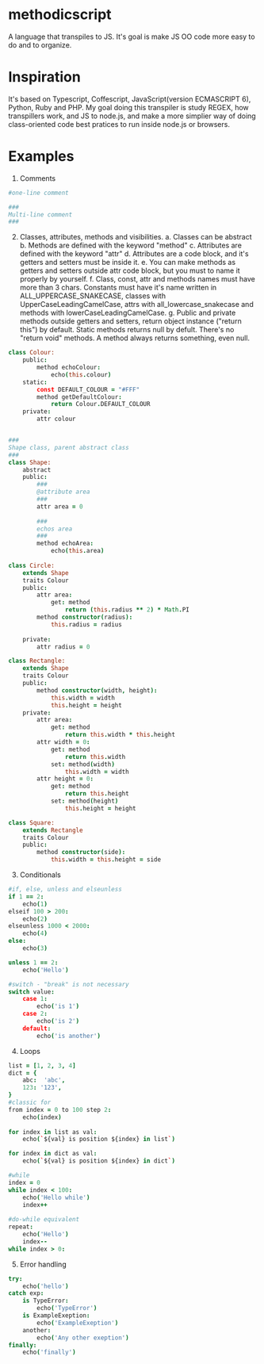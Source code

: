 # methodicscript

A language that transpiles to JS. It's goal is make JS OO code more easy to do and to organize.

# Inspiration
It's based on Typescript, Coffescript, JavaScript(version ECMASCRIPT 6), Python, Ruby and PHP. My goal doing this transpiler is study REGEX, how transpillers work, and JS to node.js, and make a more simplier way of doing class-oriented code best pratices to run inside node.js or browsers. 

# Examples
1. Comments
```coffeescript
#one-line comment

###
Multi-line comment
###
```
2. Classes, attributes, methods and visibilities.
    a. Classes can be abstract
    b. Methods are defined with the keyword "method"
    c. Attributes are defined with the keyword "attr"
    d. Attributes are a code block, and it's getters and setters must be inside it.
    e. You can make methods as getters and setters outside attr code block, but you must to name it properly by yourself.
    f. Class, const, attr and methods names must have more than 3 chars. Constants must have it's name written in ALL_UPPERCASE_SNAKECASE, classes with UpperCaseLeadingCamelCase, attrs with all_lowercase_snakecase and methods with lowerCaseLeadingCamelCase.
    g. Public and private methods outside getters and setters, return object instance ("return this") by default.
    Static methods returns null by defult. There's no "return void" methods. A method always returns something, even null. 
```coffeescript
class Colour:
    public:
        method echoColour:
            echo(this.colour)
    static:
        const DEFAULT_COLOUR = "#FFF"
        method getDefaultColour:
            return Colour.DEFAULT_COLOUR
    private:
        attr colour


###
Shape class, parent abstract class
###
class Shape:
    abstract
    public:
        ###
        @attribute area
        ###
        attr area = 0
        
        ###
        echos area
        ###
        method echoArea:
            echo(this.area)
            
class Circle:
    extends Shape
    traits Colour
    public:
        attr area:
            get: method
                return (this.radius ** 2) * Math.PI 
        method constructor(radius):
            this.radius = radius
        
    private:
        attr radius = 0

class Rectangle:
    extends Shape
    traits Colour
    public:
        method constructor(width, height):
            this.width = width
            this.height = height
    private:
        attr area:
            get: method
                return this.width * this.height
        attr width = 0:
            get: method
                return this.width
            set: method(width)
                this.width = width
        attr height = 0:
            get: method
                return this.height
            set: method(height)
                this.height = height

class Square:
    extends Rectangle
    traits Colour
    public:
        method constructor(side):
            this.width = this.height = side
```

3. Conditionals
```coffeescript
#if, else, unless and elseunless
if 1 == 2:
    echo(1)
elseif 100 > 200:
    echo(2)
elseunless 1000 < 2000:
    echo(4)
else:
    echo(3)

unless 1 == 2:
    echo('Hello')

#switch - "break" is not necessary
switch value:
    case 1:
        echo('is 1')
    case 2:
        echo('is 2')
    default:
        echo('is another')
```

4. Loops
```coffeescript
list = [1, 2, 3, 4]
dict = {
    abc:  'abc',
    123: '123',
}
#classic for
from index = 0 to 100 step 2:
    echo(index)
    
for index in list as val:
    echo(`${val} is position ${index} in list`)

for index in dict as val:
    echo(`${val} is position ${index} in dict`)

#while
index = 0
while index < 100:
    echo('Hello while')
    index++
    
#do-while equivalent
repeat:
    echo('Hello')
    index--
while index > 0:
```

5. Error handling
```coffeescript
try:
    echo('hello')
catch exp:
    is TypeError:
        echo('TypeError')
    is ExampleExeption:
        echo('ExampleExeption')
    another:
        echo('Any other exeption')
finally:
    echo('finally')
```